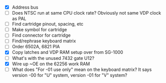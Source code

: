  - [x] Address bus
 - [ ] Does NTSC run at same CPU clock rate? Obviously not same VDP clock as PAL
 - [ ] Find cartridge pinout, spacing, etc
 - [ ] Make symbol for cartridge
 - [ ] Find connector for cartridge
 - [ ] Find/rephrase keyboard matrix
 - [ ] Order 6502A, 6821 PIA
 - [x] Copy latches and VDP RAM setup over from SG-1000
 - [ ] What's with the unused 7432 gate U12?
 - [x] Wire up ~OE on the 62256 work RAM
 - [ ] What does "For -01 use only" mean on the keyboard matrix? It says version -00 for "U" system, version -01 for "V" system?
